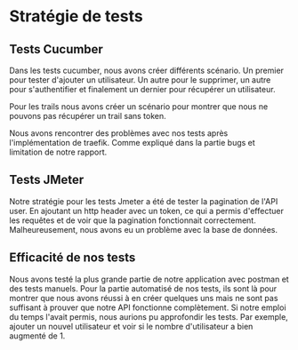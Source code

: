 # Stratégie de tests

## Tests Cucumber 

Dans les tests cucumber, nous avons créer différents scénario. Un premier pour tester d'ajouter un utilisateur. Un autre pour le supprimer, un autre pour s'authentifier et finalement un dernier pour récupérer un utilisateur. 

Pour les trails nous avons créer un scénario pour montrer que nous ne pouvons pas récupérer un trail sans token.

Nous avons rencontrer des problèmes avec nos tests après l'implémentation de traefik. Comme expliqué dans la partie bugs et limitation de notre rapport.

## Tests JMeter

Notre stratégie pour les tests Jmeter a été de tester la pagination de l'API user.  En ajoutant un http header avec un token, ce qui a permis d'effectuer les requêtes et de voir que la pagination fonctionnait correctement. Malheureusement, nous avons eu un problème avec la base de données. 

## Efficacité de nos tests

Nous avons testé la plus grande partie de notre application avec postman et des tests manuels. Pour la partie automatisé de nos tests, ils sont là pour montrer que nous avons réussi à en créer quelques uns mais ne sont pas suffisant à prouver que notre API fonctionne complètement. Si notre emploi du temps l'avait permis, nous aurions pu approfondir les tests. Par exemple, ajouter un nouvel utilisateur et voir si le nombre d'utilisateur a bien augmenté de 1.